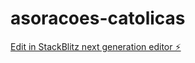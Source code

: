 # asoracoes-catolicas

[Edit in StackBlitz next generation editor ⚡️](https://stackblitz.com/~/github.com/guthierres/asoracoes-catolicas)